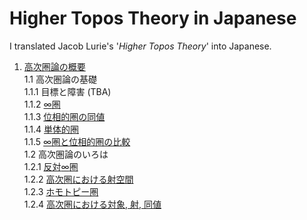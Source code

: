 <script type="text/javascript" async src="https://cdnjs.cloudflare.com/ajax/libs/mathjax/3.2.2/es5/tex-mml-chtml.min.js">
</script>
<script type="text/x-mathjax-config">
 MathJax.Hub.Config({
 tex2jax: {
 inlineMath: [['$', '$'] ],
 displayMath: [ ['$$','$$'], ["\\[","\\]"] ]
 }
 });
</script>

# Higher Topos Theory in Japanese  

I translated Jacob Lurie's '*Higher Topos Theory*' into Japanese.

1. [高次圏論の概要](https://github.com/Yonoha/public-HTT/blob/main/ch1/abstruct1/abstruct1.pdf) <br>
    1.1 高次圏論の基礎 <br>
        1.1.1 目標と障害 (TBA) <br>
        1.1.2 [$\infty$圏](https://github.com/Yonoha/public-HTT/blob/main/ch1/subsec1-1-2/subsec1-1-2.pdf) <br>
        1.1.3 [位相的圏の同値](https://github.com/Yonoha/public-HTT/blob/main/ch1/subsec1-1-3/subsec1-1-3.pdf) <br>
        1.1.4 [単体的圏](https://github.com/Yonoha/public-HTT/blob/main/ch1/subsec1-1-4/subsec1-1-4.pdf) <br>
        1.1.5 [$\infty$圏と位相的圏の比較](https://github.com/Yonoha/public-HTT/blob/main/ch1/subsec1-1-5/subsec1-1-5.pdf) <br>
    1.2 高次圏論のいろは <br>
        1.2.1 [反対$\infty$圏](https://github.com/Yonoha/public-HTT/blob/main/ch1/subsec1-2-1/subsec1-2-1.pdf) <br>
        1.2.2 [高次圏における射空間](https://github.com/Yonoha/public-HTT/blob/main/ch1/subsec1-2-2/subsec1-2-2.pdf) <br>
        1.2.3 [ホモトピー圏](https://github.com/Yonoha/public-HTT/blob/main/ch1/subsec1-2-3/subsec1-2-3.pdf) <br>
        1.2.4 [高次圏における対象, 射, 同値](https://github.com/Yonoha/public-HTT/blob/main/ch1/subsec1-2-4/subsec1-2-4.pdf) <br>